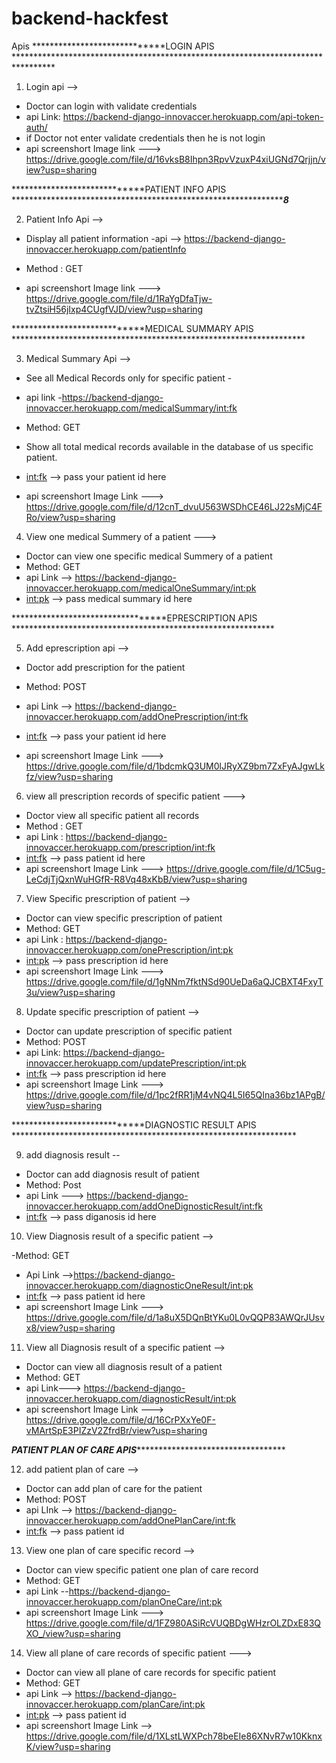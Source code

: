 # backend-hackfest

Apis
*****************************LOGIN APIS *********************************************************************************
1) Login api -->

 - Doctor can login with validate credentials
 - api Link: https://backend-django-innovaccer.herokuapp.com/api-token-auth/
 - if Doctor not enter validate credentials then he is not login 
 - api screenshort Image link ---> https://drive.google.com/file/d/16vksB8Ihpn3RpvVzuxP4xiUGNd7Qrjjn/view?usp=sharing
 
*****************************PATIENT INFO APIS *****************************************************************8***

2) Patient Info Api -->

  - Display all  patient information 
  -api --> https://backend-django-innovaccer.herokuapp.com/patientInfo
  - Method :  GET
  
  - api screenshort Image link --->  https://drive.google.com/file/d/1RaYgDfaTjw-tvZtsiH56jIxp4CUgfVJD/view?usp=sharing
  
 *****************************MEDICAL SUMMARY APIS *******************************************************************
 
3) Medical Summary Api -->

 - See all Medical Records only for specific patient -
 - api link -https://backend-django-innovaccer.herokuapp.com/medicalSummary/<int:fk>
 - Method: GET
- Show all total medical records available in the database of us specific patient.
- <int:fk> --> pass your patient id here

- api screenshort Image Link --->  https://drive.google.com/file/d/12cnT_dvuU563WSDhCE46LJ22sMjC4FRo/view?usp=sharing

4) View one medical Summery of a patient --->

 - Doctor can view one specific medical Summery of a patient
 - Method: GET
 - api Link --> https://backend-django-innovaccer.herokuapp.com/medicalOneSummary/<int:pk>
 - <int:pk> --> pass medical summary id here

**********************************EPRESCRIPTION APIS  ************************************************************

5) Add eprescription api -->

 - Doctor add prescription for the patient 
 - Method: POST
 - api Link -->  https://backend-django-innovaccer.herokuapp.com/addOnePrescription/<int:fk>
 - <int:fk> --> pass your patient id here
 
 - api screenshort Image Link ---> https://drive.google.com/file/d/1bdcmkQ3UM0lJRyXZ9bm7ZxFyAJgwLkfz/view?usp=sharing


6) view all prescription records of specific patient --->

- Doctor view all specific patient all records
- Method : GET
- api Link : https://backend-django-innovaccer.herokuapp.com/prescription/<int:fk>
- <int:fk> --> pass patient id here
- api screenshort Image Link ---> https://drive.google.com/file/d/1C5ug-LeCdjTjQxnWuHGfR-R8Vq48xKbB/view?usp=sharing


7) View Specific prescription of patient -->

- Doctor can view specific prescription of patient
- Method: GET
- api Link :  https://backend-django-innovaccer.herokuapp.com/onePrescription/<int:pk>
- <int:pk> --> pass prescription id here
- api screenshort Image Link --->  https://drive.google.com/file/d/1gNNm7fktNSd90UeDa6aQJCBXT4FxyT3u/view?usp=sharing

8) Update specific prescription of patient -->

- Doctor can update prescription of specific patient
- Method: POST
- api Link: https://backend-django-innovaccer.herokuapp.com/updatePrescription/<int:pk>
- <int:fk> --> pass prescription id here
- api screenshort Image Link ---> https://drive.google.com/file/d/1pc2fRR1jM4vNQ4L5I65QIna36bz1APgB/view?usp=sharing

*****************************DIAGNOSTIC RESULT APIS *****************************************************************

9) add  diagnosis result --

- Doctor can add diagnosis result of patient
- Method: Post
- api Link ---> https://backend-django-innovaccer.herokuapp.com/addOneDignosticResult/<int:fk>
- <int:fk> --> pass diganosis id here

10) View Diagnosis result of a specific patient -->

  -Method: GET
  - Api Link -->https://backend-django-innovaccer.herokuapp.com/diagnosticOneResult/<int:pk>
 - <int:fk> --> pass patient id here
 - api screenshort Image Link ---> https://drive.google.com/file/d/1a8uX5DQnBtYKu0L0vQQP83AWQrJUsvx8/view?usp=sharing
 
 11) View all Diagnosis result of a specific patient -->
 
 - Doctor can view all diagnosis result of a patient
 - Method: GET
 - api Link---> https://backend-django-innovaccer.herokuapp.com/diagnosticResult/<int:pk>
 - api screenshort Image Link ---> https://drive.google.com/file/d/16CrPXxYe0F-vMArtSpE3PIZzV2ZfrdBr/view?usp=sharing
 
*********************************PATIENT PLAN OF CARE APIS*******************************************************************
 
 12) add patient plan of care --> 
 
 - Doctor can add plan of care for the patient
 - Method: POST
 - api LInk -->  https://backend-django-innovaccer.herokuapp.com/addOnePlanCare/<int:fk>
 - <int:fk> --> pass patient id 

 13) View one plan of care specific record -->

 - Doctor can view specific patient one plan of care record
 - Method: GET
 - api Link --https://backend-django-innovaccer.herokuapp.com/planOneCare/<int:pk>
 - api screenshort Image Link ---> https://drive.google.com/file/d/1FZ980ASiRcVUQBDgWHzrOLZDxE83QXO_/view?usp=sharing
 
 14) View all plane of care records of specific patient --->
 
 - Doctor can view all plane of care records for specific patient 
 - Method: GET
 - api Link -->  https://backend-django-innovaccer.herokuapp.com/planCare/<int:pk>
 - <int:pk> --> pass patient id 
 - api screenshort Image Link --> https://drive.google.com/file/d/1XLstLWXPch78beEIe86XNvR7w10KknxK/view?usp=sharing
 

  
  
